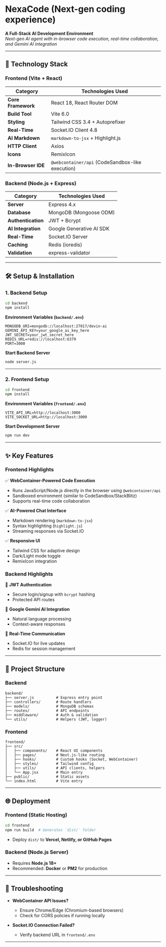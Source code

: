 

# **NexaCode (Next-gen coding experience)**  
**A Full-Stack AI Development Environment**  
*Next-gen AI agent with in-browser code execution, real-time collaboration, and Gemini AI integration*  

---

## **🚀 Technology Stack**  

### **Frontend (Vite + React)**  
| Category          | Technologies Used |  
|-------------------|-------------------|  
| **Core Framework** | React 18, React Router DOM |  
| **Build Tool**    | Vite 6.0 |  
| **Styling**       | Tailwind CSS 3.4 + Autoprefixer |  
| **Real-Time**     | Socket.IO Client 4.8 |  
| **AI Markdown**   | `markdown-to-jsx` + Highlight.js |  
| **HTTP Client**   | Axios |  
| **Icons**         | RemixIcon |  
| **In-Browser IDE**| `@webcontainer/api` (CodeSandbox-like execution) |  

### **Backend (Node.js + Express)**  
| Category          | Technologies Used |  
|-------------------|-------------------|  
| **Server**        | Express 4.x |  
| **Database**      | MongoDB (Mongoose ODM) |  
| **Authentication**| JWT + Bcrypt |  
| **AI Integration**| Google Generative AI SDK |  
| **Real-Time**     | Socket.IO Server |  
| **Caching**       | Redis (ioredis) |  
| **Validation**    | express-validator |  

---

## **🛠️ Setup & Installation**  

### **1. Backend Setup**  
```bash
cd backend
npm install
```
**Environment Variables (`backend/.env`)**  
```env
MONGODB_URI=mongodb://localhost:27017/devin-ai
GEMINI_API_KEY=your_google_ai_key_here
JWT_SECRET=your_jwt_secret_here
REDIS_URL=redis://localhost:6379
PORT=3000
```

**Start Backend Server**  
```bash
node server.js
```

---

### **2. Frontend Setup**  
```bash
cd frontend
npm install
```
**Environment Variables (`frontend/.env`)**  
```env
VITE_API_URL=http://localhost:3000
VITE_SOCKET_URL=http://localhost:3000
```

**Start Development Server**  
```bash
npm run dev
```

---

## **✨ Key Features**  

### **Frontend Highlights**  
✅ **WebContainer-Powered Code Execution**  
- Runs JavaScript/Node.js directly in the browser using `@webcontainer/api`  
- Sandboxed environment (similar to CodeSandbox/StackBlitz)  
- Supports real-time code collaboration  

✅ **AI-Powered Chat Interface**  
- Markdown rendering (`markdown-to-jsx`)  
- Syntax highlighting (`highlight.js`)  
- Streaming responses via Socket.IO  

✅ **Responsive UI**  
- Tailwind CSS for adaptive design  
- Dark/Light mode toggle  
- RemixIcon integration  

### **Backend Highlights**  
🔐 **JWT Authentication**  
- Secure login/signup with `bcrypt` hashing  
- Protected API routes  

🤖 **Google Gemini AI Integration**  
- Natural language processing  
- Context-aware responses  

🔌 **Real-Time Communication**  
- Socket.IO for live updates  
- Redis for session management  

---

## **📂 Project Structure**  

### **Backend**  
```
backend/
├── server.js          # Express entry point
├── controllers/       # Route handlers
├── models/            # MongoDB schemas
├── routes/            # API endpoints
├── middleware/        # Auth & validation
└── utils/             # Helpers (JWT, logger)
```

### **Frontend**  
```
frontend/
├── src/
│   ├── components/    # React UI components
│   ├── pages/         # Next.js-like routing
│   ├── hooks/         # Custom hooks (Socket, WebContainer)
│   ├── styles/        # Tailwind config
│   ├── utils/         # API clients, helpers
│   └── App.jsx        # Main entry
├── public/            # Static assets
└── index.html         # Vite entry
```

---

## **🌐 Deployment**  

### **Frontend (Static Hosting)**  
```bash
cd frontend
npm run build  # Generates `dist/` folder
```
- Deploy `dist/` to **Vercel, Netlify, or GitHub Pages**  

### **Backend (Node.js Server)**  
- Requires **Node.js 18+**  
- Recommended: **Docker** or **PM2** for production  

---

## **🔧 Troubleshooting**  
- **WebContainer API Issues?**  
  - Ensure Chrome/Edge (Chromium-based browsers)  
  - Check for CORS policies if running locally  

- **Socket.IO Connection Failed?**  
  - Verify backend URL in `frontend/.env`  

---

